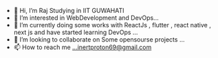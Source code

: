 - 👋 Hi, I’m Raj Studying in IIT GUWAHATI
- 👀 I’m interested in WebDevelopment and DevOps...
- 🌱 I’m currently doing some works with ReactJs , flutter , react native , next js and have started learning DevOps ...
- 💞️ I’m looking to collaborate on Some opensourse projects ...
- 📫 How to reach me ...inertproton69@gmail.com

<!---
iks1/iks1 is a ✨ special ✨ repository because its `README.md` (this file) appears on your GitHub profile.
You can click the Preview link to take a look at your changes.
--->
